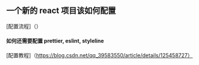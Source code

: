 ## 一个新的 react 项目该如何配置

[配置流程]（）

#### 如何还需要配置 prettier, eslint, styleline

[配置教程]（https://blog.csdn.net/qq_39583550/article/details/125458727）
